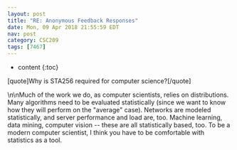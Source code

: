 ```yaml
---
layout: post
title: "RE: Anonymous Feedback Responses"
date: Mon, 09 Apr 2018 21:55:59 EDT
nav: post
category: CSC209
tags: [7467]
---
```


* content
{:toc}

[quote]Why is STA256 required for computer science?[/quote]
<!-- more -->
<p>\n\nMuch of the work we do, as computer scientists, relies on distributions. Many algorithms need to be evaluated statistically (since we want to know how they will perform on the "average" case). Networks are modeled statistically, and server performance and load are, too. Machine learning, data mining, computer vision -- these are all statistically based, too. To be a modern computer scientist, I think you have to be comfortable with statistics as a tool.</p>
